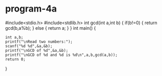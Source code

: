 # program-4a
#include<stdio.h>
#include<stdlib.h>
int gcd(int a,int b)
{
    if(b!=0)
    {
        return gcd(b,a%b);
    }
    else
    {
        return a;
    }
}
int main()
{

    int a,b;
    printf("\nRead two numbers:");
    scanf("%d %d",&a,&b);
    printf("\nGCD of %d",&a,&b);
    printf("\nGCD of %d and %d is %d\n",a,b,gcd(a,b));
    return 0;
}

